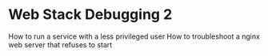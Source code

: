 # Web Stack Debugging 2
How to run a service with a less privileged user
How to troubleshoot a nginx web server that refuses to start

